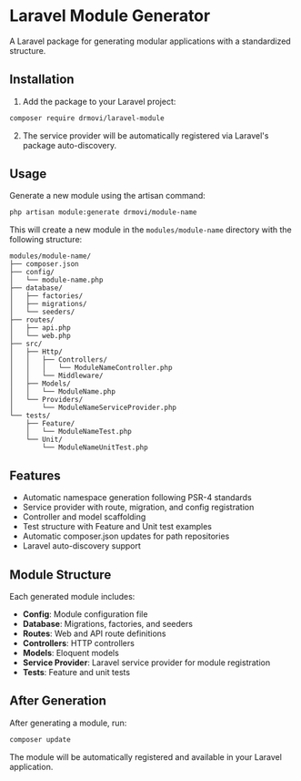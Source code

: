 # Laravel Module Generator

A Laravel package for generating modular applications with a standardized structure.

## Installation

1. Add the package to your Laravel project:

```bash
composer require drmovi/laravel-module
```

2. The service provider will be automatically registered via Laravel's package auto-discovery.

## Usage

Generate a new module using the artisan command:

```bash
php artisan module:generate drmovi/module-name
```

This will create a new module in the `modules/module-name` directory with the following structure:

```
modules/module-name/
├── composer.json
├── config/
│   └── module-name.php
├── database/
│   ├── factories/
│   ├── migrations/
│   └── seeders/
├── routes/
│   ├── api.php
│   └── web.php
├── src/
│   ├── Http/
│   │   ├── Controllers/
│   │   │   └── ModuleNameController.php
│   │   └── Middleware/
│   ├── Models/
│   │   └── ModuleName.php
│   └── Providers/
│       └── ModuleNameServiceProvider.php
└── tests/
    ├── Feature/
    │   └── ModuleNameTest.php
    └── Unit/
        └── ModuleNameUnitTest.php
```

## Features

- Automatic namespace generation following PSR-4 standards
- Service provider with route, migration, and config registration
- Controller and model scaffolding
- Test structure with Feature and Unit test examples
- Automatic composer.json updates for path repositories
- Laravel auto-discovery support

## Module Structure

Each generated module includes:

- **Config**: Module configuration file
- **Database**: Migrations, factories, and seeders
- **Routes**: Web and API route definitions
- **Controllers**: HTTP controllers
- **Models**: Eloquent models
- **Service Provider**: Laravel service provider for module registration
- **Tests**: Feature and unit tests

## After Generation

After generating a module, run:

```bash
composer update
```

The module will be automatically registered and available in your Laravel application.
